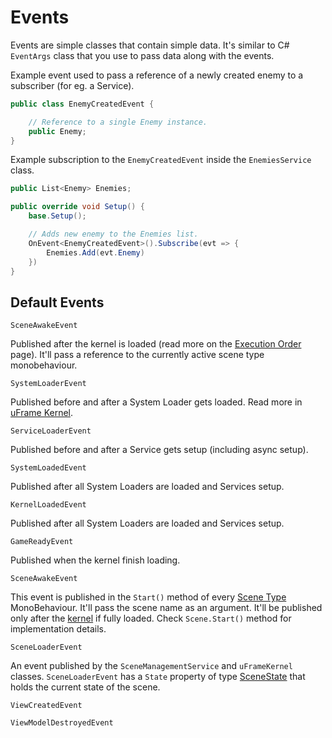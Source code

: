 # Events

Events are simple classes that contain simple data. It's similar to C# `EventArgs` class that you use to pass data along with the events.

Example event used to pass a reference of a newly created enemy to a subscriber (for eg. a Service).

```csharp
public class EnemyCreatedEvent {

    // Reference to a single Enemy instance.
    public Enemy;
}
```

Example subscription to the `EnemyCreatedEvent` inside the `EnemiesService` class.

```csharp
public List<Enemy> Enemies;

public override void Setup() {
    base.Setup();

    // Adds new enemy to the Enemies list.
    OnEvent<EnemyCreatedEvent>().Subscribe(evt => {
        Enemies.Add(evt.Enemy)
    })
}
```

## Default Events

`SceneAwakeEvent`

Published after the kernel is loaded (read more on the [Execution Order](execution-order.md) page). It'll pass a reference to the currently active scene type monobehaviour.

`SystemLoaderEvent`

Published before and after a System Loader gets loaded. Read more in [uFrame Kernel](uframe-kernel.md).

`ServiceLoaderEvent`

Published before and after a Service gets setup (including async setup).

`SystemLoadedEvent`

Published after all System Loaders are loaded and Services setup.

`KernelLoadedEvent`

Published after all System Loaders are loaded and Services setup.

`GameReadyEvent`

Published when the kernel finish loading.

`SceneAwakeEvent`

This event is published in the `Start()` method of every [Scene Type](scene-types.md) MonoBehaviour. It'll pass the scene name as an argument. It'll be published only after the [kernel](uframe-kernel.md) if fully loaded. Check `Scene.Start()` method for implementation details.

`SceneLoaderEvent`

An event published by the `SceneManagementService` and `uFrameKernel` classes. `SceneLoaderEvent` has a `State` property of type [SceneState](scenestate.md) that holds the current state of the scene.

`ViewCreatedEvent`

`ViewModelDestroyedEvent`
